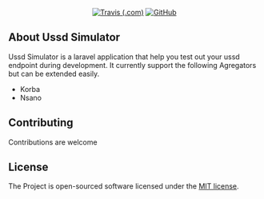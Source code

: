 <p align="center">
<a href="https://travis-ci.com/sparors/ussd-simulator"><img alt="Travis (.com)" src="https://img.shields.io/travis/com/sparors/ussd-simulator"></a>
<a href="https://github.com/sparors/ussd-simulator/blob/master/LICENSE"><img alt="GitHub" src="https://img.shields.io/github/license/sparors/ussd-simulator">
</p></a>

## About Ussd Simulator

Ussd Simulator is a laravel application that help you test out your ussd endpoint during development. It currently support the following Agregators but can be extended easily.

- Korba
- Nsano

## Contributing

Contributions are welcome

## License

The Project is open-sourced software licensed under the [MIT license](https://opensource.org/licenses/MIT).
